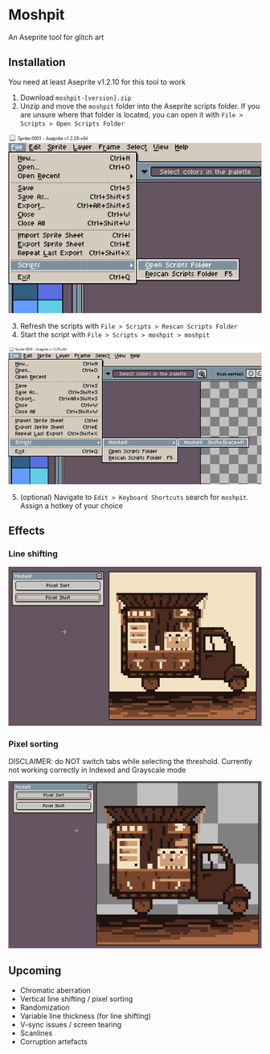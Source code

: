 # Moshpit

An Aseprite tool for glitch art

## Installation

You need at least Aseprite v1.2.10 for this tool to work

1. Download `moshpit-[version].zip`
2. Unzip and move the `moshpit` folder into the Aseprite scripts folder. If you are unsure where that folder is located, you can open it with `File > Scripts > Open Scripts Folder` 

![alt text](https://github.com/jgollenz/moshpit/blob/main/img/open-scripts-folder.png)

3. Refresh the scripts with `File > Scripts > Rescan Scripts Folder`
4. Start the script with `File > Scripts > moshpit > moshpit`

![alt text](https://github.com/jgollenz/moshpit/blob/main/img/run-moshpit.png)

5. (optional) Navigate to `Edit > Keyboard Shortcuts` search for `moshpit`. Assign a hotkey of your choice  

## Effects

### Line shifting

![alt text](https://github.com/jgollenz/moshpit/blob/main/img/pixel-shift-preview.gif)

### Pixel sorting

DISCLAIMER: do NOT switch tabs while selecting the threshold. Currently not working correctly in Indexed and Grayscale mode

![alt text](https://github.com/jgollenz/moshpit/blob/main/img/pixel-sort-preview.gif)


## Upcoming

- Chromatic aberration
- Vertical line shifting / pixel sorting
- Randomization
- Variable line thickness (for line shifting)
- V-sync issues / screen tearing
- Scanlines
- Corruption artefacts
